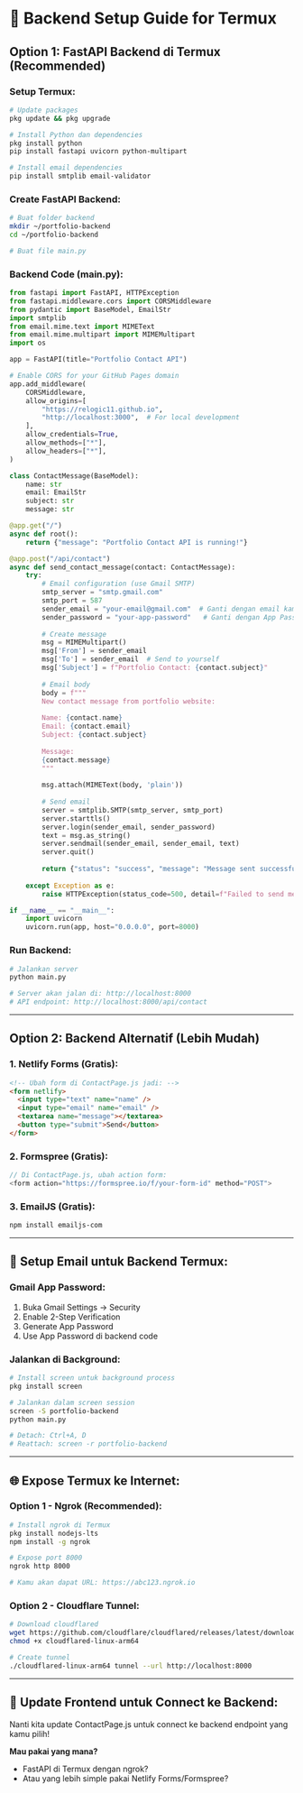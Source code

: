 # 🚀 Backend Setup Guide for Termux

## Option 1: FastAPI Backend di Termux (Recommended)

### Setup Termux:
```bash
# Update packages
pkg update && pkg upgrade

# Install Python dan dependencies
pkg install python
pip install fastapi uvicorn python-multipart

# Install email dependencies
pip install smtplib email-validator
```

### Create FastAPI Backend:
```bash
# Buat folder backend
mkdir ~/portfolio-backend
cd ~/portfolio-backend

# Buat file main.py
```

### Backend Code (main.py):
```python
from fastapi import FastAPI, HTTPException
from fastapi.middleware.cors import CORSMiddleware
from pydantic import BaseModel, EmailStr
import smtplib
from email.mime.text import MIMEText
from email.mime.multipart import MIMEMultipart
import os

app = FastAPI(title="Portfolio Contact API")

# Enable CORS for your GitHub Pages domain
app.add_middleware(
    CORSMiddleware,
    allow_origins=[
        "https://relogic11.github.io",
        "http://localhost:3000",  # For local development
    ],
    allow_credentials=True,
    allow_methods=["*"],
    allow_headers=["*"],
)

class ContactMessage(BaseModel):
    name: str
    email: EmailStr
    subject: str
    message: str

@app.get("/")
async def root():
    return {"message": "Portfolio Contact API is running!"}

@app.post("/api/contact")
async def send_contact_message(contact: ContactMessage):
    try:
        # Email configuration (use Gmail SMTP)
        smtp_server = "smtp.gmail.com"
        smtp_port = 587
        sender_email = "your-email@gmail.com"  # Ganti dengan email kamu
        sender_password = "your-app-password"   # Ganti dengan App Password Gmail
        
        # Create message
        msg = MIMEMultipart()
        msg['From'] = sender_email
        msg['To'] = sender_email  # Send to yourself
        msg['Subject'] = f"Portfolio Contact: {contact.subject}"
        
        # Email body
        body = f"""
        New contact message from portfolio website:
        
        Name: {contact.name}
        Email: {contact.email}
        Subject: {contact.subject}
        
        Message:
        {contact.message}
        """
        
        msg.attach(MIMEText(body, 'plain'))
        
        # Send email
        server = smtplib.SMTP(smtp_server, smtp_port)
        server.starttls()
        server.login(sender_email, sender_password)
        text = msg.as_string()
        server.sendmail(sender_email, sender_email, text)
        server.quit()
        
        return {"status": "success", "message": "Message sent successfully!"}
        
    except Exception as e:
        raise HTTPException(status_code=500, detail=f"Failed to send message: {str(e)}")

if __name__ == "__main__":
    import uvicorn
    uvicorn.run(app, host="0.0.0.0", port=8000)
```

### Run Backend:
```bash
# Jalankan server
python main.py

# Server akan jalan di: http://localhost:8000
# API endpoint: http://localhost:8000/api/contact
```

---

## Option 2: Backend Alternatif (Lebih Mudah)

### 1. **Netlify Forms** (Gratis):
```html
<!-- Ubah form di ContactPage.js jadi: -->
<form netlify>
  <input type="text" name="name" />
  <input type="email" name="email" />
  <textarea name="message"></textarea>
  <button type="submit">Send</button>
</form>
```

### 2. **Formspree** (Gratis):
```javascript
// Di ContactPage.js, ubah action form:
<form action="https://formspree.io/f/your-form-id" method="POST">
```

### 3. **EmailJS** (Gratis):
```bash
npm install emailjs-com
```

---

## 🔧 Setup Email untuk Backend Termux:

### Gmail App Password:
1. Buka Gmail Settings → Security
2. Enable 2-Step Verification
3. Generate App Password
4. Use App Password di backend code

### Jalankan di Background:
```bash
# Install screen untuk background process
pkg install screen

# Jalankan dalam screen session
screen -S portfolio-backend
python main.py

# Detach: Ctrl+A, D
# Reattach: screen -r portfolio-backend
```

---

## 🌐 Expose Termux ke Internet:

### Option 1 - Ngrok (Recommended):
```bash
# Install ngrok di Termux
pkg install nodejs-lts
npm install -g ngrok

# Expose port 8000
ngrok http 8000

# Kamu akan dapat URL: https://abc123.ngrok.io
```

### Option 2 - Cloudflare Tunnel:
```bash
# Download cloudflared
wget https://github.com/cloudflare/cloudflared/releases/latest/download/cloudflared-linux-arm64
chmod +x cloudflared-linux-arm64

# Create tunnel
./cloudflared-linux-arm64 tunnel --url http://localhost:8000
```

---

## 📱 Update Frontend untuk Connect ke Backend:

Nanti kita update ContactPage.js untuk connect ke backend endpoint yang kamu pilih!

**Mau pakai yang mana?** 
- FastAPI di Termux dengan ngrok? 
- Atau yang lebih simple pakai Netlify Forms/Formspree?
